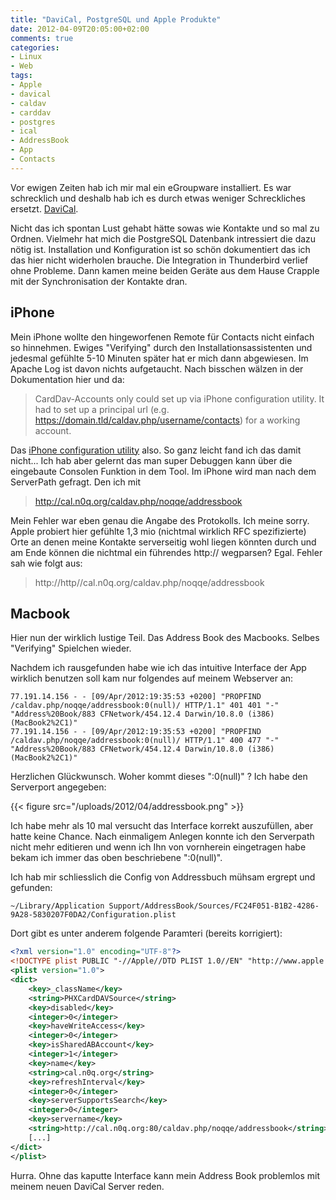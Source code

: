```yaml
---
title: "DaviCal, PostgreSQL und Apple Produkte"
date: 2012-04-09T20:05:00+02:00
comments: true
categories:
- Linux
- Web
tags:
- Apple
- davical
- caldav
- carddav
- postgres
- ical
- AddressBook
- App
- Contacts
---
```


Vor ewigen Zeiten hab ich mir mal ein eGroupware installiert. Es war schrecklich
und deshalb hab ich es durch etwas weniger Schreckliches ersetzt.
[DaviCal](http://davical.org).

Nicht das ich spontan Lust gehabt hätte sowas wie Kontakte und so mal zu
Ordnen.  Vielmehr hat mich die PostgreSQL Datenbank intressiert die dazu
nötig ist. Installation und Konfiguration ist so schön dokumentiert das
ich das hier nicht widerholen brauche. Die Integration in Thunderbird
verlief ohne Probleme. Dann kamen meine beiden Geräte aus dem Hause Crapple
mit der Synchronisation der Kontakte dran.

## iPhone

Mein iPhone wollte den hingeworfenen Remote für Contacts nicht einfach so
hinnehmen. Ewiges "Verifying" durch den Installationsassistenten und jedesmal
gefühlte 5-10 Minuten später hat er mich dann abgewiesen. Im Apache Log ist
davon nichts aufgetaucht. Nach bisschen wälzen in der Dokumentation hier
und da:

> CardDav-Accounts only could set up via iPhone configuration utility. It had to
> set up a principal url (e.g. https://domain.tld/caldav.php/username/contacts)
> for a working account.

Das [iPhone configuration utility](http://www.apple.com/support/iphone/enterprise/) also.
So ganz leicht fand ich das damit nicht... Ich hab aber gelernt das man super
Debuggen kann über die eingebaute Consolen Funktion in dem Tool. Im iPhone wird
man nach dem ServerPath gefragt. Den ich mit

> http://cal.n0q.org/caldav.php/noqqe/addressbook

Mein Fehler war eben genau die Angabe des Protokolls. Ich meine sorry.
Apple probiert hier gefühlte 1,3 mio (nichtmal wirklich RFC spezifizierte) Orte
an denen meine Kontakte serverseitig wohl liegen könnten durch und am Ende
können die nichtmal ein führendes http:// wegparsen? Egal. Fehler sah wie folgt
aus:

> http://http//cal.n0q.org/caldav.php/noqqe/addressbook


## Macbook

Hier nun der wirklich lustige Teil. Das Address Book des Macbooks. Selbes
"Verifying" Spielchen wieder.

Nachdem ich rausgefunden habe wie ich das intuitive Interface der App wirklich
benutzen soll kam nur folgendes auf meinem Webserver an:

```
77.191.14.156 - - [09/Apr/2012:19:35:53 +0200] "PROPFIND /caldav.php/noqqe/addressbook:0(null)/ HTTP/1.1" 401 401 "-" "Address%20Book/883 CFNetwork/454.12.4 Darwin/10.8.0 (i386) (MacBook2%2C1)"
77.191.14.156 - - [09/Apr/2012:19:35:53 +0200] "PROPFIND /caldav.php/noqqe/addressbook:0(null)/ HTTP/1.1" 400 477 "-" "Address%20Book/883 CFNetwork/454.12.4 Darwin/10.8.0 (i386) (MacBook2%2C1)"
```

Herzlichen Glückwunsch. Woher kommt dieses ":0(null)" ? Ich habe den Serverport angegeben:

{{< figure src="/uploads/2012/04/addressbook.png" >}}

Ich habe mehr als 10 mal versucht das Interface korrekt auszufüllen, aber hatte
keine Chance. Nach einmaligem Anlegen konnte ich den Serverpath nicht mehr
editieren und wenn ich Ihn von vornherein eingetragen habe bekam ich immer das
oben beschriebene ":0(null)".

Ich hab mir schliesslich die Config von Addressbuch mühsam ergrept und gefunden:

```
~/Library/Application Support/AddressBook/Sources/FC24F051-B1B2-4286-9A28-5830207F0DA2/Configuration.plist
```

Dort gibt es unter anderem folgende Paramteri (bereits korrigiert):

``` xml
<?xml version="1.0" encoding="UTF-8"?>
<!DOCTYPE plist PUBLIC "-//Apple//DTD PLIST 1.0//EN" "http://www.apple.com/DTDs/PropertyList-1.0.dtd">
<plist version="1.0">
<dict>
    <key>_className</key>
    <string>PHXCardDAVSource</string>
    <key>disabled</key>
    <integer>0</integer>
    <key>haveWriteAccess</key>
    <integer>0</integer>
    <key>isSharedABAccount</key>
    <integer>1</integer>
    <key>name</key>
    <string>cal.n0q.org</string>
    <key>refreshInterval</key>
    <integer>0</integer>
    <key>serverSupportsSearch</key>
    <integer>0</integer>
    <key>servername</key>
    <string>http://cal.n0q.org:80/caldav.php/noqqe/addressbook</string>
    [...]
</dict>
</plist>
```

Hurra. Ohne das kaputte Interface kann mein Address Book problemlos mit
meinem neuen DaviCal Server reden.
